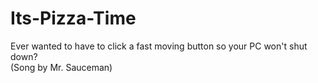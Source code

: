 # Its-Pizza-Time
 Ever wanted to have to click a fast moving button so your PC won't shut down? <br />
 (Song by Mr. Sauceman)
